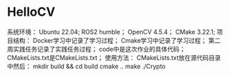 # HelloCV
系统环境：
Ubuntu 22.04;
ROS2 humble；
OpenCV 4.5.4；
CMake 3.22.1;
项目结构：
Docker学习中记录了学习过程；
Cmake学习中记录了学习过程；
第二周实践任务记录了实践任务过程；
code中是这次作业的具体代码；
CMakeLists.txt是CMakeLists.txt；
使用方法：
CMakeLists.txt放在源代码目录中然后：
mkdir build && cd build
cmake ..
make
./Crypto
